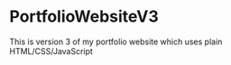 # PortfolioWebsiteV3
This is version 3 of my portfolio website which uses plain HTML/CSS/JavaScript
